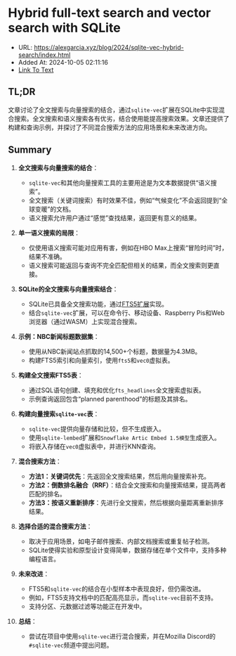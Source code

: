 # Hybrid full-text search and vector search with SQLite
- URL: https://alexgarcia.xyz/blog/2024/sqlite-vec-hybrid-search/index.html
- Added At: 2024-10-05 02:11:16
- [Link To Text](2024-10-05-hybrid-full-text-search-and-vector-search-with-sqlite_raw.md)

## TL;DR
文章讨论了全文搜索与向量搜索的结合，通过`sqlite-vec`扩展在SQLite中实现混合搜索。全文搜索和语义搜索各有优劣，结合使用能提高搜索效果。文章还提供了构建和查询示例，并探讨了不同混合搜索方法的应用场景和未来改进方向。

## Summary
1. **全文搜索与向量搜索的结合**：
   - `sqlite-vec`和其他向量搜索工具的主要用途是为文本数据提供“语义搜索”。
   - 全文搜索（关键词搜索）有时效果不佳，例如“气候变化”不会返回提到“全球变暖”的文档。
   - 语义搜索允许用户通过“感觉”查找结果，返回更有意义的结果。

2. **单一语义搜索的局限**：
   - 仅使用语义搜索可能对应用有害，例如在HBO Max上搜索“冒险时间”时，结果不准确。
   - 语义搜索可能返回与查询不完全匹配但相关的结果，而全文搜索则更直接。

3. **SQLite的全文搜索与向量搜索结合**：
   - SQLite已具备全文搜索功能，通过[FTS5扩展](https://www.sqlite.org/fts5.html)实现。
   - 结合`sqlite-vec`扩展，可以在命令行、移动设备、Raspberry Pis和Web浏览器（通过WASM）上实现混合搜索。

4. **示例：NBC新闻标题数据集**：
   - 使用从NBC新闻站点抓取的14,500+个标题，数据量为4.3MB。
   - 构建FTS5索引和向量索引，使用`fts5`和`vec0`虚拟表。

5. **构建全文搜索FTS5表**：
   - 通过SQL语句创建、填充和优化`fts_headlines`全文搜索虚拟表。
   - 示例查询返回包含“planned parenthood”的标题及其排名。

6. **构建向量搜索`sqlite-vec`表**：
   - `sqlite-vec`提供向量存储和比较，但不生成嵌入。
   - 使用`sqlite-lembed`扩展和`Snowflake Artic Embed 1.5模型`生成嵌入。
   - 将嵌入存储在`vec0`虚拟表中，并进行KNN查询。

7. **混合搜索方法**：
   - **方法1：关键词优先**：先返回全文搜索结果，然后用向量搜索补充。
   - **方法2：倒数排名融合（RRF）**：结合全文搜索和向量搜索结果，提高两者匹配的排名。
   - **方法3：按语义重新排序**：先进行全文搜索，然后根据向量距离重新排序结果。

8. **选择合适的混合搜索方法**：
   - 取决于应用场景，如电子邮件搜索、内部文档搜索或重复帖子检测。
   - SQLite使得实验和原型设计变得简单，数据存储在单个文件中，支持多种编程语言。

9. **未来改进**：
   - FTS5和`sqlite-vec`的结合在小型样本中表现良好，但仍需改进。
   - 例如，FTS5支持文档中的匹配高亮显示，而`sqlite-vec`目前不支持。
   - 支持分区、元数据过滤等功能正在开发中。

10. **总结**：
    - 尝试在项目中使用`sqlite-vec`进行混合搜索，并在Mozilla Discord的`#sqlite-vec`频道中提出问题。
